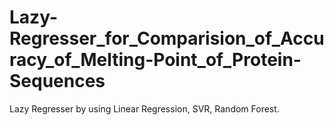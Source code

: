 # Lazy-Regresser_for_Comparision_of_Accuracy_of_Melting-Point_of_Protein-Sequences
Lazy Regresser by using Linear Regression, SVR, Random Forest.
 
 
 
 
